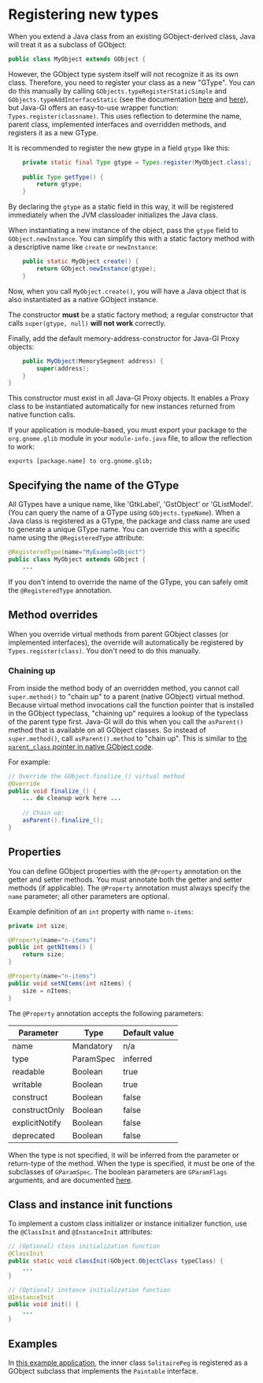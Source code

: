 # Registering new types

When you extend a Java class from an existing GObject-derived class, Java will treat it as a subclass of GObject:

```java
public class MyObject extends GObject {
```

However, the GObject type system itself will not recognize it as its own class. Therefore, you need to register your class as a new "GType". You can do this manually by calling `GObjects.typeRegisterStaticSimple` and `GObjects.typeAddInterfaceStatic` (see the documentation [here](https://docs.gtk.org/gobject/func.type_register_static_simple.html) and [here](https://docs.gtk.org/gobject/func.type_add_interface_static.html)), but Java-GI offers an easy-to-use wrapper function: `Types.register(classname)`. This uses reflection to determine the name, parent class, implemented interfaces and overridden methods, and registers it as a new GType.

It is recommended to register the new gtype in a field `gtype` like this:

```java
    private static final Type gtype = Types.register(MyObject.class);
    
    public Type getType() {
        return gtype;
    }
```

By declaring the `gtype` as a static field in this way, it will be registered immediately when the JVM classloader initializes the Java class.

When instantiating a new instance of the object, pass the `gtype` field to `GObject.newInstance`. You can simplify this with a static factory method with a descriptive name like `create` or `newInstance`:

```java
    public static MyObject create() {
        return GObject.newInstance(gtype);
    }
```

Now, when you call `MyObject.create()`, you will have a Java object that is also instantiated as a native GObject instance.

The constructor **must** be a static factory method; a regular constructor that calls `super(gtype, null)` **will not work** correctly.

Finally, add the default memory-address-constructor for Java-GI Proxy objects:

```java
    public MyObject(MemorySegment address) {
        super(address);
    }
}
```

This constructor must exist in all Java-GI Proxy objects. It enables a Proxy class to be instantiated automatically for new instances returned from native function calls.

If your application is module-based, you must export your package to the `org.gnome.glib` module in your `module-info.java` file, to allow the reflection to work:

```
exports [package.name] to org.gnome.glib;
```

## Specifying the name of the GType

All GTypes have a unique name, like 'GtkLabel', 'GstObject' or 'GListModel'. (You can query the name of a GType using `GObjects.typeName`). When a Java class is registered as a GType, the package and class name are used to generate a unique GType name. You can override this with a specific name using the `@RegisteredType` attribute:

```java
@RegisteredType(name="MyExampleObject")
public class MyObject extends GObject {
    ...
```

If you don't intend to override the name of the GType, you can safely omit the `@RegisteredType` annotation.

## Method overrides

When you override virtual methods from parent GObject classes (or implemented interfaces), the override will automatically be registered by `Types.register(class)`. You don't need to do this manually.

### Chaining up

From inside the method body of an overridden method, you cannot call `super.method()` to "chain up" to a parent (native GObject) virtual method. Because virtual method invocations call the function pointer that is installed in the GObject typeclass, "chaining up" requires a lookup of the typeclass of the parent type first. Java-GI will do this when you call the `asParent()` method that is available on all GObject classes. So instead of `super.method()`, call `asParent().method` to "chain up". This is similar to [the `parent_class` pointer in native GObject code](https://developer-old.gnome.org/gobject/stable/howto-gobject-chainup.html).

For example:

```java
// Override the GObject.finalize_() virtual method
@Override
public void finalize_() {
    ... do cleanup work here ...
    
    // Chain up:
    asParent().finalize_();
}
```

## Properties

You can define GObject properties with the `@Property` annotation on the getter and setter methods. You must annotate both the getter and setter methods (if applicable). The `@Property` annotation must always specify the `name` parameter; all other parameters are optional.

Example definition of an `int` property with name `n-items`:

```java
private int size;

@Property(name="n-items")
public int getNItems() {
    return size;
}

@Property(name="n-items")
public void setNItems(int nItems) {
    size = nItems;
}
```

The `@Property` annotation accepts the following parameters:

| Parameter      | Type      | Default value |
|----------------|-----------|---------------|
| name           | Mandatory | n/a           |
| type           | ParamSpec | inferred      |
| readable       | Boolean   | true          |
| writable       | Boolean   | true          |
| construct      | Boolean   | false         |
| constructOnly  | Boolean   | false         |
| explicitNotify | Boolean   | false         |
| deprecated     | Boolean   | false         |

When the type is not specified, it will be inferred from the parameter or return-type of the method. When the type is specified, it must be one of the subclasses of `GParamSpec`. The boolean parameters are `GParamFlags` arguments, and are documented [here](https://docs.gtk.org/gobject/flags.ParamFlags.html).

## Class and instance init functions

To implement a custom class initializer or instance initializer function, use the `@ClassInit` and `@InstanceInit` attributes:

```java
// (Optional) class initialization function    
@ClassInit
public static void classInit(GObject.ObjectClass typeClass) {
    ...
}

// (Optional) instance initialization function    
@InstanceInit
public void init() {
    ...
}
```

## Examples

In [this example application](https://github.com/jwharm/java-gi-examples/tree/main/PegSolitaire), the inner class `SolitairePeg` is registered as a GObject subclass that implements the `Paintable` interface.
